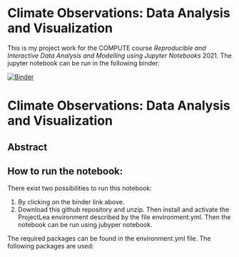# Climate Observations: Data Analysis and Visualization

This is my project work for the COMPUTE course *Reproducible and Interactive Data Analysis and Modelling using Jupyter Notebooks* 2021.
The jupyter notebook can be run in the following binder:

[![Binder](https://mybinder.org/badge_logo.svg)](https://mybinder.org/v2/gh/teokem/project-work-2021-LeaMikoV/HEAD)

# Climate Observations: Data Analysis and Visualization

## Abstract


## How to run the notebook:
There exist two possibilities to run this notebook:
1) By clicking on the binder link above.
2) Download this github repository and unzip. Then install and activate the ProjectLea environment described by the file environment.yml. Then the notebook can be run using jubyper notebook.

The required packages can be found in the environment.yml file. The following packages are used:

